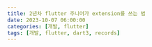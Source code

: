 ```yaml
---
title: 2년차 flutter 주니어가 extension를 쓰는 법
date: 2023-10-07 06:00:00
categories: [개발, flutter]
tags: [개발, flutter, dart3, records]
---
```

